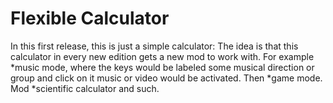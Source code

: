 # Flexible Calculator
In this first release, this is just a simple calculator:
The idea is that this calculator in every new edition
gets a new mod to work with.
For example *music mode, where the keys would be labeled
some musical direction or group and click on it
music or video would be activated.
Then *game mode.
Mod *scientific calculator and such.
